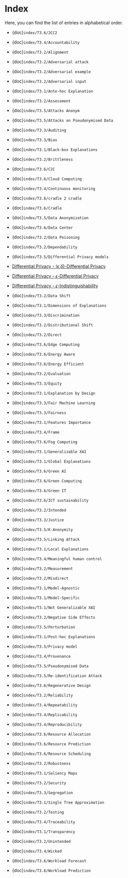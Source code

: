 # Index

Here, you can find the list of entries in alphabetical order.

- {doc}`index/T3.6/2CC2`
- {doc}`index/T3.4/Accountability`
- {doc}`index/T3.2/Alignment`
- {doc}`index/T3.2/Adversarial attack`
- {doc}`index/T3.2/Adversarial example`
- {doc}`index/T3.2/Adversarial input`
- {doc}`index/T3.1/Ante-hoc Explanation`
- {doc}`index/T3.2/Assessment`
- {doc}`index/T3.5/Attacks Anonym`
- {doc}`index/T3.5/Attacks on Pseudonymised Data`
- {doc}`index/T3.3/Auditing`
- {doc}`index/T3.3/Bias`
- {doc}`index/T3.1/Black-box Explanations`
- {doc}`index/T3.2/Brittleness`
- {doc}`index/T3.6/C2C`
- {doc}`index/T3.6/Cloud Computing`
- {doc}`index/T3.4/Continuous monitoring`
- {doc}`index/T3.6/cradle 2 cradle`
- {doc}`index/T3.6/Cradle`
- {doc}`index/T3.5/Data Anonymization`
- {doc}`index/T3.6/Data Center`
- {doc}`index/T3.2/Data Poisoning`
- {doc}`index/T3.2/Dependability`
- {doc}`index/T3.5/Differential Privacy models`

- [Differential Privacy - ($\epsilon$,$\delta$)-Differential Privacy](index/T3.5/epsilon_delta-differential_privacy.md)
- [Differential Privacy - $\epsilon$-Differential Privacy](index/T3.5/epsilon_delta-differential_privacy.md)
- [Differential Privacy - $\epsilon$-Indistinguishability](index/T3.5/Epsilon-indist.md)

- {doc}`index/T3.2/Data Shift`
- {doc}`index/T3.1/Dimensions of Explanations`
- {doc}`index/T3.3/Discrimination`
- {doc}`index/T3.2/Distributional Shift`
- {doc}`index/T3.2/Direct`
- {doc}`index/T3.6/Edge Computing`
- {doc}`index/T3.6/Energy Aware`
- {doc}`index/T3.6/Energy Efficient`
- {doc}`index/T3.2/Evaluation`
- {doc}`index/T3.3/Equity`
- {doc}`index/T3.1/Explanation by Design`
- {doc}`index/T3.3/Fair Machine Learning`
- {doc}`index/T3.3/Fairness`
- {doc}`index/T3.1/Features Importance`
- {doc}`index/T3.4/Frame`
- {doc}`index/T3.6/Fog Computing`
- {doc}`index/T3.1/Generalizable XAI`
- {doc}`index/T3.1/Global Explanations`
- {doc}`index/T3.6/Green AI`
- {doc}`index/T3.6/Green Computing`
- {doc}`index/T3.6/Green IT`
- {doc}`index/T3.6/ICT sustainability`
- {doc}`index/T3.2/Intended`
- {doc}`index/T3.3/Justice`
- {doc}`index/T3.5/K-Anonymity`
- {doc}`index/T3.5/Linking Attack`
- {doc}`index/T3.1/Local Explanations`
- {doc}`index/T3.4/Meaningful human control`
- {doc}`index/T3.2/Measurement`
- {doc}`index/T3.2/Misdirect`
- {doc}`index/T3.1/Model-Agnostic`
- {doc}`index/T3.1/Model-Specific`
- {doc}`index/T3.1/Not Generalizable XAI`
- {doc}`index/T3.2/Negative Side Effects`
- {doc}`index/T3.5/Perturbation`
- {doc}`index/T3.1/Post-hoc Explanations`
- {doc}`index/T3.5/Privacy model`
- {doc}`index/T3.4/Provenance`
- {doc}`index/T3.5/Pseudonymised Data`
- {doc}`index/T3.5/Re-identification Attack`
- {doc}`index/T3.6/Regenerative Design`
- {doc}`index/T3.2/Reliability`
- {doc}`index/T3.4/Repeatability`
- {doc}`index/T3.4/Replicability`
- {doc}`index/T3.4/Reproducibility`
- {doc}`index/T3.6/Resource Allocation`
- {doc}`index/T3.6/Resource Prediction`
- {doc}`index/T3.6/Resource Scheduling`
- {doc}`index/T3.2/Robustness`
- {doc}`index/T3.1/Saliency Maps`
- {doc}`index/T3.2/Security`
- {doc}`index/T3.3/Segregation`
- {doc}`index/T3.1/Single Tree Approximation`
- {doc}`index/T3.2/Testing`
- {doc}`index/T3.4/Traceability`
- {doc}`index/T3.1/Transparency`
- {doc}`index/T3.2/Unintended`
- {doc}`index/T3.4/Wicked`
- {doc}`index/T3.6/Workload Forecast`
- {doc}`index/T3.6/Workload Prediction`
